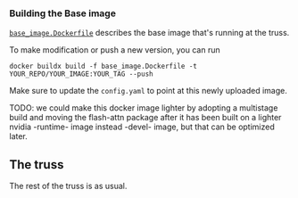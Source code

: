 ### Building the Base image

[`base_image.Dockerfile`](./base_image.Dockerfile) describes the base image that's running at the truss.

To make modification or push a new version, you can run
```
docker buildx build -f base_image.Dockerfile -t YOUR_REPO/YOUR_IMAGE:YOUR_TAG --push
```
Make sure to update the `config.yaml` to point at this newly uploaded image.

TODO: we could make this docker image lighter by adopting a multistage build and moving the flash-attn package after it has been built on a lighter nvidia -runtime- image instead -devel- image, but that can be optimized later.

## The truss
The rest of the truss is as usual.